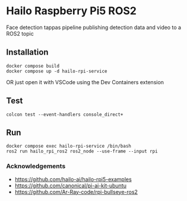 # Hailo Raspberry Pi5 ROS2 
Face detection tappas pipeline publishing detection data and video to a ROS2 topic

## Installation
```
docker compose build
docker compose up -d hailo-rpi-service
```
OR just open it with VSCode using the Dev Containers extension

## Test
```
colcon test --event-handlers console_direct+
```

## Run
```
docker compose exec hailo-rpi-service /bin/bash
ros2 run hailo_rpi_ros2 ros2_node --use-frame --input rpi
```

### Acknowledgements
* https://github.com/hailo-ai/hailo-rpi5-examples
* https://github.com/canonical/pi-ai-kit-ubuntu
* https://github.com/Ar-Ray-code/rpi-bullseye-ros2